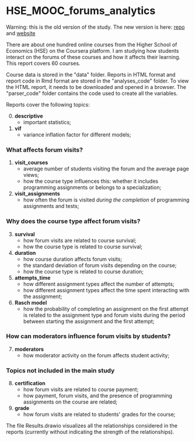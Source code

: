 # HSE_MOOC_forums_analytics

Warning: this is the old version of the study.
The new version is here: [repo](https://github.com/vladdez/MOOC/tree/main) and [website](https://vladdez.github.io/MOOC/about.html)

There are about one hundred online courses from the Higher School of Economics (HSE) on the Coursera platform. I am studying how students interact on the forums of these courses and how it affects their learning. This report covers 60 courses.

Course data is stored in the "data" folder. Reports in HTML format and report code in Rmd format are stored in the "analyses_code" folder. To view the HTML report, it needs to be downloaded and opened in a browser. The "parser_code" folder contains the code used to create all the variables.

Reports cover the following topics:

  0. **descriptive**
      - important statistics;
  1. **vif**
      - variance inflation factor for different models;

### What affects forum visits?

  1. **visit_courses**
      - average number of students visiting the forum and the average page views;
      - how the course type influences this: whether it includes programming assignments or belongs to a specialization;
  2. **visit_assignments**
      - how often the forum is visited *during the completion* of programming assignments and tests;

### Why does the course type affect forum visits?

  3. **survival**
      - how forum visits are related to course survival;
      - how the course type is related to course survival;
  4. **duration**
      - how course duration affects forum visits;
      - the standard deviation of forum visits depending on the course;
      - how the course type is related to course duration;
  5. **attempts_time**
      - how different assignment types affect the number of attempts;
      - how different assignment types affect the time spent interacting with the assignment;
  6. **Rasch model**
      - how the probability of completing an assignment on the first attempt is related to the assignment type and forum visits during the period between starting the assignment and the first attempt;

### How can moderators influence forum visits by students?

  7. **moderators**
      - how moderator activity on the forum affects student activity;

### Topics not included in the main study

  8. **certification**
      - how forum visits are related to course payment;
      - how payment, forum visits, and the presence of programming assignments on the course are related;
  9. **grade**
      - how forum visits are related to students' grades for the course;

The file Results.drawio visualizes all the relationships considered in the reports (currently without indicating the strength of the relationships).
